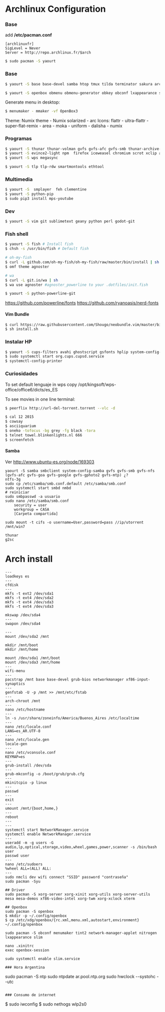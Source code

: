 # Archlinux Configuration

### Base
add **/etc/pacman.conf**
```
[archlinuxfr]
SigLevel = Never
Server = http://repo.archlinux.fr/$arch
```

```bash
$ sudo pacman -S yaourt
```
### Base
```bash
$ yaourt -S base base-devel samba htop tmux tilda terminator sakura archey3 wget nethogs jre8-openjdk mlocate xdiskusage iptraf lxrandr xorg-xkill
```

```bash
$ yaourt -S openbox obmenu obmenu-generator obkey obconf lxappearance slim slim-themes xorg-xev menumaker nitrogen tint2  gsimplecal pnmixer volumeicon pavucontrol reflector xscreensaver gmrun plank galculator clipit
```

Generate menu in desktop:
```bash
$ menumaker - mmaker -vf OpenBox3
```

Theme: Numix theme - Numix solarized - arc
Icons: flattr - ultra-flattr - super-flat-remix - area - moka - uniform - dalisha - numix


### Programas
```bash
$ yaourt -S thunar thunar-volman gvfs gvfs-afc gvfs-smb thunar-archive-plugin xarchiver unrar unzip zip
$ yaourt -S evince2-light npm  firefox iceweasel chromium scrot xclip alsa-utils alsa-ogg flashplugin transmission-gtk  mirage
$ yaourt -S wps megasync 

```

```bash
$ yaourt -S tlp tlp-rdw smartmontools ethtool
```

### Multimedia
```bash
$ yaourt -S  smplayer  feh clementine
$ yaourt -S python-pip
$ sudo pip3 install mps-youtube
```

### Dev
```bash
$ yaourt -S vim git sublimetext geany python perl godot-git
```

### Fish shell
```bash
$ yaourt -S fish # Install fish
$ chsh -s /usr/bin/fish # Default fish

# oh-my-fish
$ curl -L github.com/oh-my-fish/oh-my-fish/raw/master/bin/install | sh
$ omf theme agnoster

# wa
$ curl -L git.io/wa | sh
$ wa use agnoster #agnoster_powerline to your .dotfiles/init.fish

$ yaourt -S python-powerline-git
```

https://github.com/powerline/fonts
https://github.com/ryanoasis/nerd-fonts

#### Vim Bundle
```bash
$ curl https://raw.githubusercontent.com/Shougo/neobundle.vim/master/bin/install.sh > install.sh
$ sh install.sh
```

### Instalar HP
```bash
$ yaourt -S cups-filters avahi ghostscript gsfonts hplip system-config-printer
$ sudo systemctl start org.cups.cupsd.service
$ systemctl-config-printer
```

### Curiosidades
To set default lenguaje in wps copy /opt/kingsoft/wps-office/office6/dicts/es_ES

To see movies in one line terminal:
```bash
$ peerflix http://url-del-torrent.torrent --vlc -d
```
```bash
$ cal 12 2015
$ cowsay
$ asciiquarium
$ oneko -tofocus -bg grey -fg black -tora
$ telnet towel.blinkenlights.nl 666
$ screenfetch
```

#### Samba

Ver http://www.ubuntu-es.org/node/169303

```
yaourt -S samba smbclient system-config-samba gvfs gvfs-smb gvfs-nfs  (gvfs-afc gvfs-goa gvfs-google gvfs-gphoto2 gvfs-mtp) ¿?
ntfs-3g 
sudo cp /etc/samba/smb.conf.default /etc/samba/smb.conf
sudo systemctl start smbd nmbd
# reiniciar
sudo smbpasswd -a usuario
sudo nano /etc/samba/smb.conf
    security = user
    workgroup = CASA
    [Carpeta compartida]
```

```
sudo mount -t cifs -o username=User,password=pass //ip/utorrent /mnt/win7
```

```
thunar
g2sc
```

# Arch install

```
---
loadkeys es
---
cfdisk
---
mkfs -t ext2 /dev/sda1
mkfs -t ext4 /dev/sda2
mkfs -t ext4 /dev/sda3
mkfs -t ext4 /dev/sda3

mkswap /dev/sda4
---
swapon /dev/sda4

---
mount /dev/sda2 /mnt

mkdir /mnt/boot
mkdir /mnt/home

mount /dev/sda1 /mnt/boot
mount /dev/sda3 /mnt/home
---
wifi-menu
---
pacstrap /mnt base base-devel grub-bios networkmanager xf86-input-synaptics
---
genfstab -U -p /mnt >> /mnt/etc/fstab
---
arch-chroot /mnt
---
nano /etc/hostname
---
ln -s /usr/share/zoneinfo/America/Buenos_Aires /etc/localtime
---
nano /etc/locale.conf
LANG=es_AR.UTF-8
---
nano /etc/locale.gen
locale-gen
---
nano /etc/vconsole.conf
KEYMAP=es
---
grub-install /dev/sda
---
grub-mkconfig -o /boot/grub/grub.cfg
---
mkinitcpio -p linux
---
passwd
---
exit
---
umount /mnt/{boot,home,}
---
reboot
---
---
systemctl start NetworkManager.service
systemctl enable NetworkManager.service
---
useradd -m -g users -G audio,lp,optical,storage,video,wheel,games,power,scanner -s /bin/bash user
passwd user
---
nano /etc/sudoers
%wheel ALL=(ALL) ALL:
---
sudo nmcli dev wifi connect "SSID" password "contraseña"
sudo pacman -Syu

## Driver
sudo pacman -S xorg-server xorg-xinit xorg-utils xorg-server-utils mesa mesa-demos xf86-video-intel xorg-twm xorg-xclock xterm

## Openbox
sudo pacman -S openbox
$ mkdir -p ~/.config/openbox
$ cp /etc/xdg/openbox/{rc.xml,menu.xml,autostart,environment} ~/.config/openbox

sudo pacman -S obconf menumaker tint2 network-manager-applet nitrogen lxappearance slim

nano .xinitrc
exec openbox-session

sudo systemctl enable slim.service

### Hora Argentina
```
sudo pacman -S ntp
sudo ntpdate ar.pool.ntp.org
sudo hwclock --systohc --utc
```

### Consumo de internet
```
$ sudo iwconfig
$ sudo nethogs wlp2s0
```

